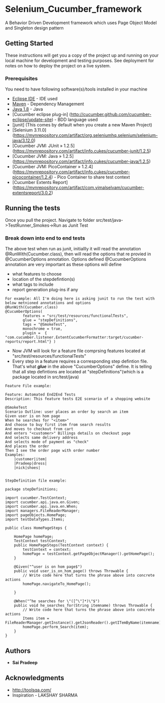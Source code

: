 # Selenium_Cucumber_framework
A Behavior Driven Development framework which uses Page Object Model and Singleton design pattern
## Getting Started

These instructions will get you a copy of the project up and running on your local machine for development and testing purposes. See deployment for notes on how to deploy the project on a live system.

### Prerequisites

You need to have following software(s)/tools installed in your machine

* [Eclipse IDE](http://www.eclipse.org/downloads/eclipse-packages/) - IDE used
* [Maven](https://maven.apache.org/) - Dependency Management
* [Java 1.8](http://www.oracle.com/technetwork/java/javase/downloads/jdk8-downloads-2133151.html) - Java
* [Cucumber eclipse plug-in] (http://cucumber.github.com/cucumber-eclipse/update-site) - BDD language used
* [junit] (This comes by default when you create a new Maven Project)
* [Selenium 3.11.0] (https://mvnrepository.com/artifact/org.seleniumhq.selenium/selenium-java/3.12.0)
* [Cucumber JVM: JUnit » 1.2.5] (https://mvnrepository.com/artifact/info.cukes/cucumber-junit/1.2.5)
* [Cucumber JVM: Java » 1.2.5] (https://mvnrepository.com/artifact/info.cukes/cucumber-java/1.2.5)
* [Cucumber JVM: PicoContainer » 1.2.4] (https://mvnrepository.com/artifact/info.cukes/cucumber-picocontainer/1.2.4) - Pico Container to share test context
* [Cucumber Extents Report] (https://mvnrepository.com/artifact/com.vimalselvam/cucumber-extentsreport/3.0.2)
## Running the tests

Once you pull the project. Navigate to folder src/test/java->TestRunner_Smokes->Run as Junit Test

### Break down into end to end tests

The above test when run as junit, initiallly it will read the annotation @RunWith(Cucumber.class), then will read the options that re provied in @CucumberOptions annotation.
Options defined @CucumberOptions annotation are very important as these options will define 
* what features to choose
* location of the stepdefintion(s)
* what tags to include
* report generation plug-ins if any 

```
For example: All I'm doing here is asking junit to run the test with below metnioned annotations and options
@RunWith(Cucumber.class)
@CucumberOptions(
		features = "src/test/resources/functionalTests",
		glue = "stepDefinitions",
		tags = "@SmokeTest",
		monochrome = true,
		plugin =  { "com.cucumber.listener.ExtentCucumberFormatter:target/cucumber-reports/report.html"} )
```
* Now JVM will look for a feature file comprsing features located at "src/test/resources/functionalTests"
* Every step in a feature requires a corresponding step defintion file. That's what **_glue_** in the above "CucumberOptions" define. It is telling that all step defintions are located at "stepDefinitions"(which is a package located in src/test/java)

```
Feature File example: 

Feature: Automated End2End Tests
Description: This feature tests E2E scenario of a shopping website

@SmokeTest
Scenario Outline: user places an order by search an item
Given user is on hom page
When he searches for "<item>"
And choose to buy first item from search results
And moves to checkout from cart
And enters "<customer>" Billings details on checkout page
And selects same delivery address
And selects mode of payment as "check"
And places the order
Then I see the order page with order number
Examples:
	|customer|item|
	|Pradeep|dress|
	|nick|shoes|
	
```

```
StepDefinition file example:

package stepDefinitions;

import cucumber.TestContext;
import cucumber.api.java.en.Given;
import cucumber.api.java.en.When;
import managers.FileReaderManager;
import pageObjects.HomePage;
import testDataTypes.Items;

public class HomePageSteps {

	HomePage homePage;
	TestContext testContext;
	public HomePageSteps(TestContext context) {
		testContext = context;
		homePage = testContext.getPageObjectManager().getHomePage();
	}

	@Given("^user is on hom page$")
	public void user_is_on_hom_page() throws Throwable {
		// Write code here that turns the phrase above into concrete actions
		homePage.navigateTo_HomePage();

	}

	@When("^he searches for \"([^\"]*)\"$")
	public void he_searches_for(String itemname) throws Throwable {
		// Write code here that turns the phrase above into concrete actions
		Items item = FileReaderManager.getInstance().getJsonReader().getITemByName(itemname);
		homePage.perform_Search(item);
	}
}

```


## Authors

* **Sai Pradeep**

## Acknowledgments

* http://toolsqa.com/
* Inspiration - LAKSHAY SHARMA 

